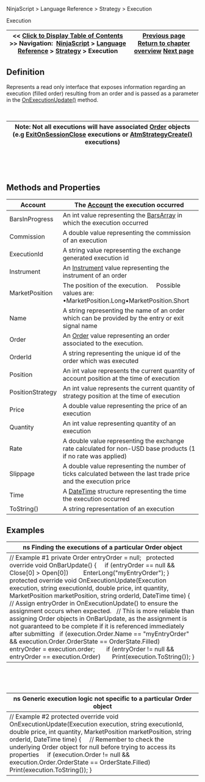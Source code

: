 ﻿


NinjaScript \> Language Reference \> Strategy \> Execution






















Execution







| \<\< [Click to Display Table of Contents](execution.md) \>\> **Navigation:**     [NinjaScript](ninjascript-1.md) \> [Language Reference](language_reference_wip-1.md) \> [Strategy](strategy-1.md) \> Execution | [Previous page](entryhandling-1.md) [Return to chapter overview](strategy-1.md) [Next page](exitonsessioncloseseconds-1.md) |
| --- | --- |











## Definition


Represents a read only interface that exposes information regarding an execution (filled order) resulting from an order and is passed as a parameter in the [OnExecutionUpdate()](onexecutionupdate-1.md) method.


 




| Note: Not all executions will have associated [Order](order-1.md) objects (e.g [ExitOnSessionClose](isexitonsessionclosestrategy-1.md) executions or [AtmStrategyCreate()](atmstrategycreate-1.md) executions) |
| --- |



 


 


## Methods and Properties




| Account | The [Account](account_class-1.md) the execution occurred |
| --- | --- |
| BarsInProgress | An int value representing the [BarsArray](barsarray-1.md) in which the execution occurred |
| Commission | A double value representing the commission of an execution |
| ExecutionId | A string value representing the exchange generated execution id |
| Instrument | An [Instrument](instrument-1.md) value representing the instrument of an order |
| MarketPosition | The position of the execution.     Possible values are:   •MarketPosition.Long•MarketPosition.Short |
| Name | A string representing the name of an order which can be provided by the entry or exit signal name |
| Order | An [Order](order-1.md) value representing an order associated to the execution. |
| OrderId | A string representing the unique id of the order which was executed |
| Position | An int value represents the current quantity of account position at the time of execution |
| PositionStrategy | An int value represents the current quantity of strategy position at the time of execution |
| Price | A double value representing the price of an execution |
| Quantity | An int value representing quantity of an execution |
| Rate | A double value representing the exchange rate calculated for non\-USD base products (1 if no rate was applied) |
| Slippage | A double value representing the number of ticks calculated between the last trade price and the execution price |
| Time | A [DateTime](http://msdn2.microsoft.com/en-us/library/system.datetime.aspx) structure representing the time the execution occurred |
| ToString() | A string representation of an execution |



## 


## 


## Examples




| ns Finding the executions of a particular Order object |
| --- |
| // Example \#1 private Order entryOrder \= null;   protected override void OnBarUpdate() {      if (entryOrder \=\= null \&\& Close\[0] \> Open\[0])          EnterLong("myEntryOrder"); }   protected override void OnExecutionUpdate(Execution execution, string executionId, double price, int quantity, MarketPosition marketPosition, string orderId, DateTime time) {    // Assign entryOrder in OnExecutionUpdate() to ensure the assignment occurs when expected.    // This is more reliable than assigning Order objects in OnBarUpdate, as the assignment is not guaranteed to be complete if it is referenced immediately after submitting    if (execution.Order.Name \=\= "myEntryOrder" \&\& execution.Order.OrderState \=\= OrderState.Filled)        entryOrder \= execution.order;        if (entryOrder !\= null \&\& entryOrder \=\= execution.Order)        Print(execution.ToString()); } |



 


 




| ns Generic execution logic not specific to a particular Order object |
| --- |
| // Example \#2 protected override void OnExecutionUpdate(Execution execution, string executionId, double price, int quantity, MarketPosition marketPosition, string orderId, DateTime time) {      // Remember to check the underlying Order object for null before trying to access its properties      if (execution.Order !\= null \&\& execution.Order.OrderState \=\= OrderState.Filled)          Print(execution.ToString()); } |









